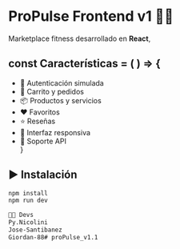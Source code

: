 # ProPulse Frontend v1 🏋️‍♂️  

Marketplace fitness 
desarrollado en **React**,   

##  const Características = ( ) => {
- 🔑 Autenticación simulada  
- 🛒 Carrito y pedidos  
- 📦 Productos y servicios  
- ❤️ Favoritos  
- ⭐ Reseñas  
- 🎨 Interfaz responsiva  
- 🔧 Soporte API  
} 

## ▶️ Instalación  

```bash
npm install
npm run dev

👨‍💻 Devs
Py.Nicolini
Jose-Santibanez
Giordan-88#   p r o P u l s e _ v 1 . 1  
 